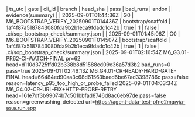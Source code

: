 | ts_utc | gate | cli_id | branch | head_sha | pass | bad_runs | andon | evidence(summary) |
| 2025-09-01T01:44:36Z | G0 | M6_BOOTSTRAP_VERIFY_20250901T014436Z | bootstrap/scaffold | 1af4f87a5187843080fda9b2b1eca9fdadc1c42b | true | 1 | false | .ci/sop_bootstrap_check/summary.json |
| 2025-09-01T01:45:06Z | G0 | M6_BOOTSTRAP_VERIFY_20250901T014507Z | bootstrap/scaffold | 1af4f87a5187843080fda9b2b1eca9fdadc1c42b | true | 1 | false | .ci/sop_bootstrap_check/summary.json |
2025-09-01T02:16:54Z M6_G3.01-PR62-CI-WATCH-FINAL pr=62 head=d110d3725ffd02b338b8d51588cd09e36a57d3b2 bad_runs=0 pass=true
2025-09-01T02:46:13Z M6_G4.01-CR-READY-HARD-GATE-FINAL head=66484ed90aa3c68d61563baed6be67ad3398786c pass=false reason=latency_p95_too_high_or_probe_failed
2025-09-01T04:03:34Z M6_G4.02-CR-URL-FIX+HTTP-PROBE-RETRY head=161e7df3b99074b7c501bbfad8746d8ac6eb97de pass=false reason=greenwashing_detected url=https://agent-data-test-pfne2mqwja-as.a.run.app
